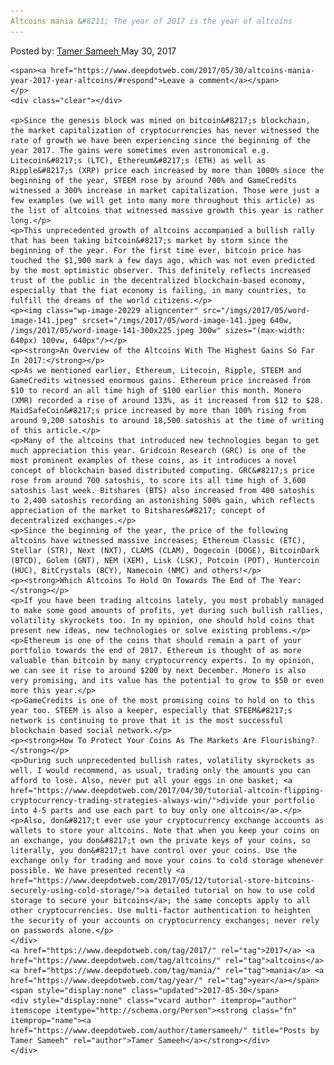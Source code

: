```yaml
---
Altcoins mania &#8211; The year of 2017 is the year of altcoins
---
```

<article class="post-listing post-20224 post type-post status-publish format-standard has-post-thumbnail hentry  tag-3676 tag-altcoins tag-mania tag-year">
    <div class="post-inner">
        <span>Posted by: <a href="https://www.deepdotweb.com/author/tamersameeh/" title="">Tamer Sameeh </a></span>
    <span>May 30, 2017</span>
    
    <span><a href="https://www.deepdotweb.com/2017/05/30/altcoins-mania-year-2017-year-altcoins/#respond">Leave a comment</a></span>
    </p>
    <div class="clear"></div>
    
    <p>Since the genesis block was mined on bitcoin&#8217;s blockchain, the market capitalization of cryptocurrencies has never witnessed the rate of growth we have been experiencing since the beginning of the year 2017. The gains were sometimes even astronomical e.g. Litecoin&#8217;s (LTC), Ethereum&#8217;s (ETH) as well as Ripple&#8217;s (XRP) price each increased by more than 1000% since the beginning of the year, STEEM rose by around 700% and GameCredits witnessed a 300% increase in market capitalization. Those were just a few examples (we will get into many more throughout this article) as the list of altcoins that witnessed massive growth this year is rather long.</p>
    <p>This unprecedented growth of altcoins accompanied a bullish rally that has been taking bitcoin&#8217;s market by storm since the beginning of the year. For the first time ever, bitcoin price has touched the $1,900 mark a few days ago, which was not even predicted by the most optimistic observer. This definitely reflects increased trust of the public in the decentralized blockchain-based economy, especially that the fiat economy is failing, in many countries, to fulfill the dreams of the world citizens.</p>
    <p><img class="wp-image-20229 aligncenter" src="/imgs/2017/05/word-image-141.jpeg" srcset="/imgs/2017/05/word-image-141.jpeg 640w, /imgs/2017/05/word-image-141-300x225.jpeg 300w" sizes="(max-width: 640px) 100vw, 640px"/></p>
    <p><strong>An Overview of the Altcoins With The Highest Gains So Far In 2017:</strong></p>
    <p>As we mentioned earlier, Ethereum, Litecoin, Ripple, STEEM and GameCredits witnessed enormous gains. Ethereum price increased from $10 to record an all time high of $100 earlier this month. Monero (XMR) recorded a rise of around 133%, as it increased from $12 to $28. MaidSafeCoin&#8217;s price increased by more than 100% rising from around 9,200 satoshis to around 18,500 satoshis at the time of writing of this article.</p>
    <p>Many of the altcoins that introduced new technologies began to get much appreciation this year. Gridcoin Research (GRC) is one of the most prominent examples of these coins, as it introduces a novel concept of blockchain based distributed computing. GRC&#8217;s price rose from around 700 satoshis, to score its all time high of 3,600 satoshis last week. Bitshares (BTS) also increased from 400 satoshis to 2,400 satoshis recording an astonishing 500% gain, which reflects appreciation of the market to Bitshares&#8217; concept of decentralized exchanges.</p>
    <p>Since the beginning of the year, the price of the following altcoins have witnessed massive increases; Ethereum Classic (ETC), Stellar (STR), Next (NXT), CLAMS (CLAM), Dogecoin (DOGE), BitcoinDark (BTCD), Golem (GNT), NEM (XEM), Lisk (LSK), Potcoin (POT), Huntercoin (HUC), BitCrystals (BCY), Namecoin (NMC) and others!</p>
    <p><strong>Which Altcoins To Hold On Towards The End of The Year:</strong></p>
    <p>If you have been trading altcoins lately, you most probably managed to make some good amounts of profits, yet during such bullish rallies, volatility skyrockets too. In my opinion, one should hold coins that present new ideas, new technologies or solve existing problems.</p>
    <p>Ethereum is one of the coins that should remain a part of your portfolio towards the end of 2017. Ethereum is thought of as more valuable than bitcoin by many cryptocurrency experts. In my opinion, we can see it rise to around $200 by next December. Monero is also very promising, and its value has the potential to grow to $50 or even more this year.</p>
    <p>GameCredits is one of the most promising coins to hold on to this year too. STEEM is also a keeper, especially that STEEM&#8217;s network is continuing to prove that it is the most successful blockchain based social network.</p>
    <p><strong>How To Protect Your Coins As The Markets Are Flourishing?</strong></p>
    <p>During such unprecedented bullish rates, volatility skyrockets as well. I would recommend, as usual, trading only the amounts you can afford to lose. Also, never put all your eggs in one basket; <a href="https://www.deepdotweb.com/2017/04/30/tutorial-altcoin-flipping-cryptocurrency-trading-strategies-always-win/">divide your portfolio into 4-5 parts and use each part to buy only one altcoin</a>.</p>
    <p>Also, don&#8217;t ever use your cryptocurrency exchange accounts as wallets to store your altcoins. Note that when you keep your coins on an exchange, you don&#8217;t own the private keys of your coins, so literally, you don&#8217;t have control over your coins. Use the exchange only for trading and move your coins to cold storage whenever possible. We have presented recently <a href="https://www.deepdotweb.com/2017/05/12/tutorial-store-bitcoins-securely-using-cold-storage/">a detailed tutorial on how to use cold storage to secure your bitcoins</a>; the same concepts apply to all other cryptocurrencies. Use multi-factor authentication to heighten the security of your accounts on cryptocurrency exchanges; never rely on passwords alone.</p>
    </div>
    <a href="https://www.deepdotweb.com/tag/2017/" rel="tag">2017</a> <a href="https://www.deepdotweb.com/tag/altcoins/" rel="tag">altcoins</a> <a href="https://www.deepdotweb.com/tag/mania/" rel="tag">mania</a> <a href="https://www.deepdotweb.com/tag/year/" rel="tag">year</a></span> <span style="display:none" class="updated">2017-05-30</span>
    <div style="display:none" class="vcard author" itemprop="author" itemscope itemtype="http://schema.org/Person"><strong class="fn" itemprop="name"><a href="https://www.deepdotweb.com/author/tamersameeh/" title="Posts by Tamer Sameeh" rel="author">Tamer Sameeh</a></strong></div>
    </div>
</article>

